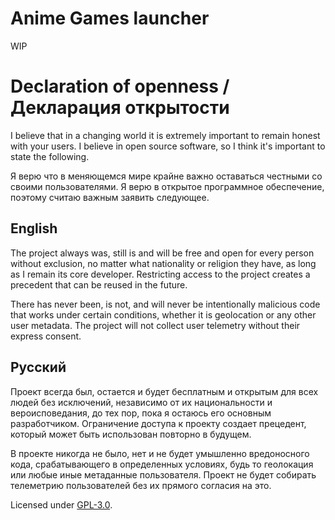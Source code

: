 # Anime Games launcher

WIP

# Declaration of openness / Декларация открытости

I believe that in a changing world it is extremely important to remain honest
with your users. I believe in open source software, so I think it's important
to state the following.

Я верю что в меняющемся мире крайне важно оставаться честными со своими пользователями. Я верю в открытое программное обеспечение, поэтому считаю важным заявить следующее.

## English

The project always was, still is and will be free and open for every person
without exclusion, no matter what nationality or religion they have, as long
as I remain its core developer. Restricting access to the project
creates a precedent that can be reused in the future.

There has never been, is not, and will never be intentionally malicious code
that works under certain conditions, whether it is geolocation or any other
user metadata. The project will not collect user telemetry without their
express consent.

## Русский

Проект всегда был, остается и будет бесплатным и открытым для всех людей
без исключений, независимо от их национальности и вероисповедания, до тех пор,
пока я остаюсь его основным разработчиком. Ограничение доступа к проекту
создает прецедент, который может быть использован повторно в будущем.

В проекте никогда не было, нет и не будет умышленно вредоносного кода,
срабатывающего в определенных условиях, будь то геолокация или любые иные
метаданные пользователя. Проект не будет собирать телеметрию пользователей
без их прямого согласия на это.

Licensed under [GPL-3.0](./LICENSE).
